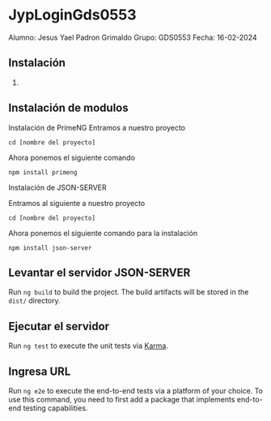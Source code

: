 # JypLoginGds0553
 Alumno: Jesus Yael Padron Grimaldo
 Grupo: GDS0553
 Fecha: 16-02-2024

## Instalación
1. 
## Instalación de modulos
Instalación de PrimeNG
Entramos a nuestro proyecto
```
cd [nombre del proyecto]
```
Ahora ponemos el siguiente comando
```
npm install primeng
```
Instalación de JSON-SERVER


Entramos al siguiente a nuestro proyecto
   ```
   cd [nombre del proyecto]
   ```
Ahora ponemos el siguiente comando para la instalación
```
npm install json-server
```

## Levantar el servidor JSON-SERVER
Run `ng build` to build the project. The build artifacts will be stored in the `dist/` directory.

## Ejecutar el servidor

Run `ng test` to execute the unit tests via [Karma](https://karma-runner.github.io).

## Ingresa URL

Run `ng e2e` to execute the end-to-end tests via a platform of your choice. To use this command, you need to first add a package that implements end-to-end testing capabilities.


